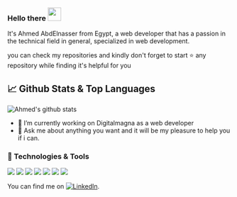 
### Hello there <img src="https://raw.githubusercontent.com/MartinHeinz/MartinHeinz/master/wave.gif" width="30px">

<!--
**ahmed-abdelnasser/ahmed-abdelnasser** is a ✨ _special_ ✨ repository because its `README.md` (this file) appears on your GitHub profile.
-->
It's Ahmed AbdElnasser from Egypt, a web developer that has a passion in the technical field in general, specialized in web development.

you can check my repositories and kindly don't forget to start ⭐ any repository while finding it's helpful for you

## &#x1f4c8; Github Stats & Top Languages

![Ahmed's github stats](https://github-readme-stats.vercel.app/api?username=ahmed-abdelnasser&show_icons=true&theme=material-palenight&count_private=true)



- 🔭 I’m currently working on Digitalmagna as a web developer
- 💬 Ask me about anything you want and it will be my pleasure to help you if i can.

### 🔧 Technologies & Tools


![](https://img.shields.io/badge/Code-PHP-informational?style=flat&logo=php&logoColor=white&color=2bbc8a) ![](https://img.shields.io/badge/OS-Linux-informational?style=flat&logo=linux&logoColor=white&color=339FFF) ![](https://img.shields.io/badge/Code-Python-informational?style=flat&logo=python&logoColor=white&color=2bbc8a) ![](https://img.shields.io/badge/Code-LARAVEL-informational?style=flat&logo=laravel&logoColor=white&color=2bbc8a) ![](https://img.shields.io/badge/VC-Git-informational?style=flat&logo=git&logoColor=white&color=339FFF) ![](https://img.shields.io/badge/Code-Vue.js-informational?style=flat&logo=vue.js&logoColor=white&color=2bbc8a) ![](https://img.shields.io/badge/DB-MySQL-informational?style=flat&logo=mysql&logoColor=white&color=2bbc8a)


You can find me on [![LinkedIn][2.2]][2].

<!-- Icons -->

[1.2]: http://i.imgur.com/wWzX9uB.png (twitter icon without padding)
[2.2]: https://raw.githubusercontent.com/MartinHeinz/MartinHeinz/master/linkedin-3-16.png (LinkedIn icon without padding)

<!-- Links to your social media accounts -->

[2]: https://www.linkedin.com/in/ahmed-abd-elnasser-85796b122/